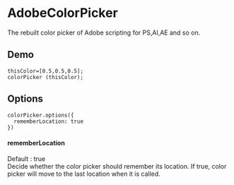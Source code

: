 # AdobeColorPicker
The rebuilt color picker of Adobe scripting for PS,AI,AE and so on.

## Demo
```
thisColor=[0.5,0.5,0.5];
colorPicker (thisColor);
```

## Options
```
colorPicker.options({
  rememberLocation: true 
})
```

#### rememberLocation
Default : true  
Decide whether the color picker should remember its location.
If true, color picker will move to the last location when it is called.
